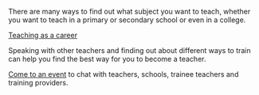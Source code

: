 There are many ways to find out what subject you want to teach, whether you want to teach in a primary or secondary school or even in a college. 

[Teaching as a career](/teaching-as-a-career)

Speaking with other teachers and finding out about different ways to train can help you find the best way for you to become a teacher. 

[Come to an event](/events) to chat with teachers, schools, trainee teachers and training providers.
